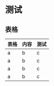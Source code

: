 # 测试

## 表格

| 表格 | 内容 | 测试 |
| ---- | ---- | ---- |
| a    | b    | c    |
| a    | b    | c    |
| a    | b    | c    |
| a    | b    | c    |
